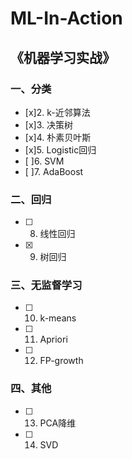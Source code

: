 # ML-In-Action

## 《机器学习实战》
### 一、分类
- [x]2. k-近邻算法
- [x]3. 决策树
- [x]4. 朴素贝叶斯
- [x]5. Logistic回归
- [ ]6. SVM
- [ ]7. AdaBoost

### 二、回归
- [ ] 8. 线性回归
- [x] 9. 树回归

### 三、无监督学习
- [ ] 10. k-means
- [ ] 11. Apriori
- [ ] 12. FP-growth

### 四、其他
- [ ] 13. PCA降维
- [ ] 14. SVD


